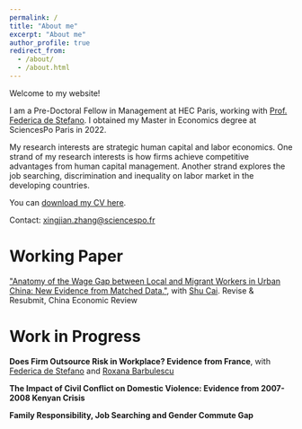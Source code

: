 ```yaml
---
permalink: /
title: "About me"
excerpt: "About me"
author_profile: true
redirect_from: 
  - /about/
  - /about.html
---
```


Welcome to my website!

I am a Pre-Doctoral Fellow in Management at HEC Paris, working with [Prof. Federica de Stefano](https://www.hec.edu/en/faculty-research/faculty-directory/faculty-member/destefano-federica). I obtained my Master in Economics degree at SciencesPo Paris in 2022. 

My research interests are strategic human capital and labor economics. One strand of my research interests is how firms achieve competitive advantages from human capital management. Another strand explores the job searching, discrimination and inequality on labor market in the developing countries.

You can [download my CV here](http://xingjianecon.github.io/files/CV_XingjianZhang.pdf). 

Contact: <xingjian.zhang@sciencespo.fr>

# Working Paper
["Anatomy of the Wage Gap between Local and Migrant Workers in Urban China: New Evidence from Matched Data."](https://papers.ssrn.com/sol3/papers.cfm?abstract_id=3933758), with [Shu Cai](http://www.caishu.org/). Revise & Resubmit, China Economic Review

# Work in Progress

**Does Firm Outsource Risk in Workplace? Evidence from France**, with [Federica de Stefano](https://www.hec.edu/en/faculty-research/faculty-directory/faculty-member/destefano-federica) and [Roxana Barbulescu](https://www.hec.edu/en/faculty-research/faculty-directory/faculty-member/barbulescu-roxana)

**The Impact of Civil Conflict on Domestic Violence: Evidence from 2007-2008 Kenyan Crisis**

**Family Responsibility, Job Searching and Gender Commute Gap**

